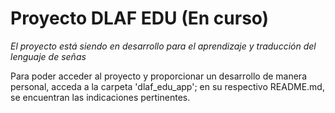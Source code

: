 # Proyecto DLAF EDU (En curso)

*El proyecto está siendo en desarrollo para el aprendizaje y traducción del lenguaje de señas*

Para poder acceder al proyecto y proporcionar un desarrollo de manera personal, acceda a la carpeta 'dlaf_edu_app'; en su respectivo README.md, se encuentran las indicaciones pertinentes.
